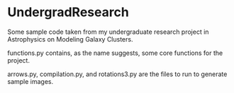 # UndergradResearch
Some sample code taken from my undergraduate research project in Astrophysics on Modeling Galaxy Clusters.

functions.py contains, as the name suggests, some core functions for the project.

arrows.py, compilation.py, and rotations3.py are the files to run to generate sample images.
